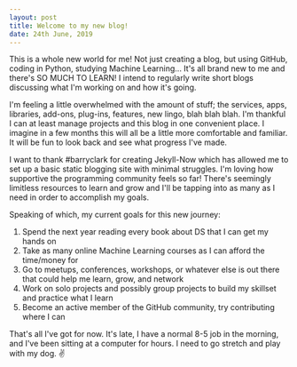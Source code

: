 ```yaml
---
layout: post
title: Welcome to my new blog!
date: 24th June, 2019
---
```


This is a whole new world for me! Not just creating a blog, but using GitHub, coding in Python, studying Machine Learning... It's all brand new to me and there's SO MUCH TO LEARN! I intend to regularly write short blogs discussing what I'm working on and how it's going.

I'm feeling a little overwhelmed with the amount of stuff; the services, apps, libraries, add-ons, plug-ins, features, new lingo, blah blah blah.  I'm thankful I can at least manage projects and this blog in one convenient place. I imagine in a few months this will all be a little more comfortable and familiar. It will be fun to look back and see what progress I've made. 

I want to thank #barryclark for creating Jekyll-Now which has allowed me to set up a basic static blogging site with minimal struggles. I'm loving how supportive the programming community feels so far! There's seemingly limitless resources to learn and grow and I'll be tapping into as many as I need in order to accomplish my goals. 

Speaking of which, my current goals for this new journey:
  1. Spend the next year reading every book about DS that I can get my hands on
  2. Take as many online Machine Learning courses as I can afford the time/money for
  3. Go to meetups, conferences, workshops, or whatever else is out there that could help me learn, grow, and network
  4. Work on solo projects and possibly group projects to build my skillset and practice what I learn
  5. Become an active member of the GitHub community, try contributing where I can
  

That's all I've got for now. It's late, I have a normal 8-5 job in the morning, and I've been sitting at a computer for hours. I need to go stretch and play with my dog. ✌

